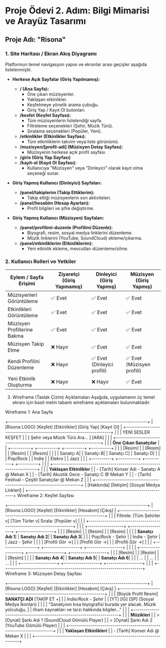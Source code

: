 # Proje Ödevi 2. Adım: Bilgi Mimarisi ve Arayüz Tasarımı

## Proje Adı: "Risona"

### 1. Site Haritası / Ekran Akış Diyagramı

Platformun temel navigasyon yapısı ve ekranlar arası geçişler aşağıda listelenmiştir.

* **Herkese Açık Sayfalar (Giriş Yapılmamış):**
    * **/ (Ana Sayfa):**
        * Öne çıkan müzisyenler.
        * Yaklaşan etkinlikler.
        * Keşfetmeye yönelik arama çubuğu.
        * Giriş Yap / Kayıt Ol butonları.
    * **/kesfet (Keşfet Sayfası):**
        * Tüm müzisyenlerin listelendiği sayfa.
        * Filtreleme seçenekleri (Şehir, Müzik Türü).
        * Sıralama seçenekleri (Popüler, Yeni).
    * **/etkinlikler (Etkinlikler Sayfası):**
        * Tüm etkinliklerin takvim veya liste görünümü.
    * **/muzisyen/[profil-adi] (Müzisyen Detay Sayfası):**
        * Müzisyenin herkese açık profil sayfası.
    * **/giris (Giriş Yap Sayfası)**
    * **/kayit-ol (Kayıt Ol Sayfası):**
        * Kullanıcıya "Müzisyen" veya "Dinleyici" olarak kayıt olma seçeneği sunar.

* **Giriş Yapmış Kullanıcı (Dinleyici) Sayfaları:**
    * **/panel/takiplerim (Takip Ettiklerim):**
        * Takip ettiği müzisyenlerin son aktiviteleri.
    * **/panel/hesabim (Hesap Ayarları):**
        * Profil bilgileri ve şifre değiştirme.

* **Giriş Yapmış Kullanıcı (Müzisyen) Sayfaları:**
    * **/panel/profilimi-duzenle (Profilimi Düzenle):**
        * Biyografi, resim, sosyal medya linklerini düzenleme.
        * Müzik linklerini (YouTube, SoundCloud) ekleme/çıkarma.
    * **/panel/etkinliklerim (Etkinliklerim):**
        * Yeni etkinlik ekleme, mevcutları düzenleme/silme.

### 2. Kullanıcı Rolleri ve Yetkiler

| Eylem / Sayfa Erişimi          | Ziyaretçi (Giriş Yapmamış) | Dinleyici (Giriş Yapmış) | Müzisyen (Giriş Yapmış)  |
| ------------------------------ | -------------------------- | ------------------------ | ------------------------ |
| Müzisyenleri Görüntüleme       | ✅ Evet                    | ✅ Evet                  | ✅ Evet                  |
| Etkinlikleri Görüntüleme       | ✅ Evet                    | ✅ Evet                  | ✅ Evet                  |
| Müzisyen Profillerine Bakma    | ✅ Evet                    | ✅ Evet                  | ✅ Evet                  |
| Müzisyen Takip Etme            | ❌ Hayır                   | ✅ Evet                  | ✅ Evet                  |
| Kendi Profilini Düzenleme      | ❌ Hayır                   | ✅ Evet (Dinleyici profili) | ✅ Evet (Müzisyen profili)|
| Yeni Etkinlik Oluşturma        | ❌ Hayır                   | ❌ Hayır                 | ✅ Evet                  |

3. Wireframe (Taslak Çizim) Açıklamaları
Aşağıda, uygulamanın üç temel ekranı için basit metin tabanlı wireframe açıklamaları bulunmaktadır.

Wireframe 1: Ana Sayfa

+----------------------------------------------------------------------+
| [Risona LOGO]   [Keşfet]   [Etkinlikler]     [Giriş Yap] [Kayıt Ol]   |
+----------------------------------------------------------------------+
|                                                                      |
|                  YENİ SESLER KEŞFET                                  |
|                  [ Şehir veya Müzik Türü Ara...  ] [ARA]             |
|                                                                      |
+----------------------------------------------------------------------+
|                                                                      |
|   **Öne Çıkan Sanatçılar** |
|   +----------+   +----------+   +----------+   +----------+          |
|   | [Resim]  |   | [Resim]  |   | [Resim]  |   | [Resim]  |          |
|   | Sanatçı A|   | Sanatçı B|   | Sanatçı C|   | Sanatçı D|          |
|   | Pop/Rock |   |   Indie  |   |  Elekro  |   |   Jazz   |          |
|   +----------+   +----------+   +----------+   +----------+          |
|                                                                      |
+----------------------------------------------------------------------+
|                                                                      |
|   **Yaklaşan Etkinlikler** |
|   - [Tarih] Konser Adı - Sanatçı A @ Mekan X                         |
|   - [Tarih] Akustik Gece - Sanatçı C @ Mekan Y                       |
|   - [Tarih] Festival - Çeşitli Sanatçılar @ Mekan Z                  |
|                                                                      |
+----------------------------------------------------------------------+
| [Hakkında] [İletişim] [Sosyal Medya Linkleri]                        |
+----------------------------------------------------------------------+
Wireframe 2: Keşfet Sayfası

+----------------------------------------------------------------------+
| [Risona LOGO]   [Keşfet]   [Etkinlikler]         [Hesabım] [Çıkış]    |
+----------------------------------------------------------------------+
|                                                                      |
|   Filtrele: [Tüm Şehirler v]  [Tüm Türler v]   Sırala: [Popüler v]    |
|                                                                      |
+----------------------------------------------------------------------+
|                                                                      |
| +------------------+  +------------------+  +------------------+     |
| | [Resim]          |  | [Resim]          |  | [Resim]          |     |
| | **Sanatçı Adı 1**|  | **Sanatçı Adı 2**|  | **Sanatçı Adı 3**|     |
| | Pop/Rock - Şehir |  | Indie - Şehir    |  | Jazz - Şehir     |     |
| | [Profili Gör ->] |  | [Profili Gör ->] |  | [Profili Gör ->] |     |
| +------------------+  +------------------+  +------------------+     |
|                                                                      |
| +------------------+  +------------------+  +------------------+     |
| | [Resim]          |  | [Resim]          |  | [Resim]          |     |
| | **Sanatçı Adı 4**|  | **Sanatçı Adı 5**|  | **Sanatçı Adı 6**|     |
| | ...              |  | ...              |  | ...              |     |
| +------------------+  +------------------+  +------------------+     |
|                                                                      |
+----------------------------------------------------------------------+
Wireframe 3: Müzisyen Detay Sayfası

+----------------------------------------------------------------------+
| [Risona LOGO]   [Keşfet]   [Etkinlikler]         [Hesabım] [Çıkış]    |
+----------------------------------------------------------------------+
|                                                                      |
|  [Büyük Profil Resmi]  **SANATÇI ADI** [TAKİP ET +]                  |
|                        *Indie/Rock - Şehir* |
|                        [YT] [IG] [SP] (Sosyal Medya İkonları)        |
|                                                                      |
|  "Sanatçının kısa biyografisi burada yer alacak. Müzik yolculuğu,   |
|  ilham kaynakları ve tarzı hakkında bilgiler..."                     |
|                                                                      |
+----------------------------------------------------------------------+
|                                                                      |
|   **Müzikleri** |
|   > [Oynat] Şarkı Adı 1 (SoundCloud Gömülü Player)                   |
|   > [Oynat] Şarkı Adı 2 (YouTube Gömülü Player)                      |
|                                                                      |
+----------------------------------------------------------------------+
|                                                                      |
|   **Yaklaşan Etkinlikleri** |
|   - [Tarih] Konser Adı @ Mekan X                                     |
|                                                                      |
+----------------------------------------------------------------------+
